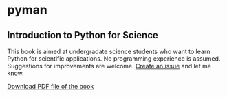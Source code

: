 pyman
=====

Introduction to Python for Science
----------------------------------

This book is aimed at undergradate science students who want to learn Python for scientific applications.  No programming experience is assumed.  Suggestions for improvements are welcome.  [Create an issue](https://github.com/djpine/pyman/issues) and let me know.


[Download PDF file of the book](https://github.com/djpine/pyman/blob/master/Book/latex/PyMan.pdf?raw=true)
